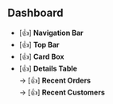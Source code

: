 ## Dashboard 

* [👍] **Navigation Bar**  
* [👍] **Top Bar**
* [👍] **Card Box**
* [👍] **Details Table**  
        -> [👍] **Recent Orders**  
        -> [👍] **Recent Customers**

